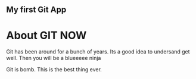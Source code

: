 My first Git App 
---

# About GIT NOW

Git has been around for a bunch of years. Its a good idea to undersand get well. Then you will be a blueeeee ninja

Git is bomb. This is the best thing ever. 
